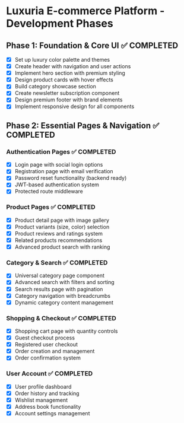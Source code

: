 
# Luxuria E-commerce Platform - Development Phases

## Phase 1: Foundation & Core UI ✅ COMPLETED
- [x] Set up luxury color palette and themes
- [x] Create header with navigation and user actions
- [x] Implement hero section with premium styling
- [x] Design product cards with hover effects
- [x] Build category showcase section
- [x] Create newsletter subscription component
- [x] Design premium footer with brand elements
- [x] Implement responsive design for all components

## Phase 2: Essential Pages & Navigation ✅ COMPLETED

### Authentication Pages ✅ COMPLETED
- [x] Login page with social login options
- [x] Registration page with email verification
- [x] Password reset functionality (backend ready)
- [x] JWT-based authentication system
- [x] Protected route middleware

### Product Pages ✅ COMPLETED
- [x] Product detail page with image gallery
- [x] Product variants (size, color) selection
- [x] Product reviews and ratings system
- [x] Related products recommendations
- [x] Advanced product search with ranking

### Category & Search ✅ COMPLETED
- [x] Universal category page component
- [x] Advanced search with filters and sorting
- [x] Search results page with pagination
- [x] Category navigation with breadcrumbs
- [x] Dynamic category content management

### Shopping & Checkout ✅ COMPLETED
- [x] Shopping cart page with quantity controls
- [x] Guest checkout process
- [x] Registered user checkout
- [x] Order creation and management
- [x] Order confirmation system

### User Account ✅ COMPLETED
- [x] User profile dashboard
- [x] Order history and tracking
- [x] Wishlist management
- [x] Address book functionality
- [x] Account settings management
